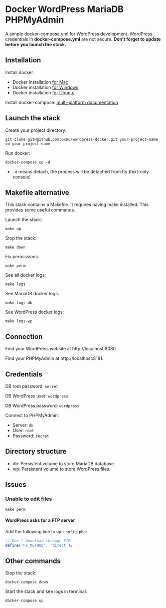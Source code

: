 # Docker WordPress MariaDB PHPMyAdmin
A simple docker-compose.yml for WordPress development. WordPress credentials in **docker-compose.yml** are not secure. **Don't forget to update before you launch the stack.**

## Installation

Install docker:
* Docker installation [for Mac](https://docs.docker.com/docker-for-mac/install/)
* Docker installation [for Windows](https://docs.docker.com/docker-for-windows/install/)
* Docker installation [for Ubuntu](https://docs.docker.com/install/linux/docker-ce/ubuntu/)

Install docker-compose: [multi-platform documentation](https://docs.docker.com/compose/install/#install-compose)

## Launch the stack

Create your project directory:
```
git clone git@github.com:0xnu/wordpress-docker.git your-project-name
cd your-project-name
```
Run docker:
```
docker-compose up -d
```
* `-d` means detach, the process will be detached from tty (text-only console)

## Makefile alternative

This stack contains a Makefile. It requires having make installed. This provides
some useful commands.

Launch the stack:
```
make up
```

Stop the stack:
```
make down
```

Fix permissions:
```
make perm
```

See all docker logs:
```
make logs
```

See MariaDB docker logs:
```
make logs-db
```

See WordPress docker logs:
```
make logs-wp
```

## Connection

Find your WordPress website at http://localhost:8080.

Find your PHPMyAdmin at http://localhost:8181.

## Credentials

DB root password: `secret`

DB WordPress user: `wordpress`

DB WordPress password: `wordpress`

Connect to PHPMyAdmin:
* Server: `db`
* User: `root`
* Password: `secret`

## Directory structure

* db: Persistent volume to store MariaDB database.
* wp: Persistent volume to store WordPress files.

## Issues

### Unable to edit files
```
make perm
```

#### WordPress asks for a FTP server
Add the following line to `wp-config.php`:
```php
// Don't download through FTP
define('FS_METHOD', 'direct');
```

## Other commands

Stop the stack:
```
docker-compose down
```
Start the stack and see logs in terminal:
```
docker-compose up
```
